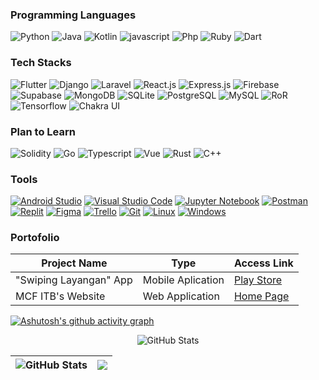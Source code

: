 ### Programming Languages
<p>
  <img alt="Python" src="https://img.shields.io/badge/-Python-272627?style=for-the-badge&logo=python"/>
  <img alt="Java" src="https://img.shields.io/badge/-Java-272627?style=for-the-badge&logo=java" /> 
  <img alt="Kotlin" src="https://img.shields.io/badge/-Kotlin-272627?style=for-the-badge&logo=kotlin" /> 
  <img alt="javascript" src="https://img.shields.io/badge/-Javascript-272627?style=for-the-badge&logo=javascript" /> 
  <img alt="Php" src="https://img.shields.io/badge/-Php-272627?style=for-the-badge&logo=php" />
  <img alt="Ruby" src="https://img.shields.io/badge/-Ruby-272627?style=for-the-badge&logo=ruby&logoColor=ff0000"/> 
  <img alt="Dart" src="https://img.shields.io/badge/-Dart-272627?style=for-the-badge&logo=dart&logoColor=1fb4e0"/> 
</p>

### Tech Stacks
<p>
  <img alt="Flutter" src="https://img.shields.io/badge/-Flutter-272627?style=for-the-badge&logo=flutter&logoColor=27ADE9" />
  <img alt="Django" src="https://img.shields.io/badge/-Django-272627?style=for-the-badge&logo=django"/>
  <img alt="Laravel" src="https://img.shields.io/badge/-Laravel-272627?style=for-the-badge&logo=laravel" />
  <img alt="React.js" src="https://img.shields.io/badge/-React.js-272627?style=for-the-badge&logo=react" /> 
  <img alt="Express.js" src="https://img.shields.io/badge/-Express.js-272627?style=for-the-badge&logo=express" /> 
  <img alt="Firebase" src="https://img.shields.io/badge/-Firebase-272627?style=for-the-badge&logo=firebase"/>
  <img alt="Supabase" src="https://img.shields.io/badge/-Supabase-272627?style=for-the-badge&logo=supabase"/>
  <img alt="MongoDB" src="https://img.shields.io/badge/-MongoDB-272627?style=for-the-badge&logo=mongodb"/>
  <img alt="SQLite" src="https://img.shields.io/badge/-SQLite-272627?style=for-the-badge&logo=sqlite"/>
  <img alt="PostgreSQL" src="https://img.shields.io/badge/-PostgreSQL-272627?style=for-the-badge&logo=postgresql"/>
  <img alt="MySQL" src="https://img.shields.io/badge/-MySQL-272627?style=for-the-badge&logo=mysql"/> 
  <img alt="RoR" src="https://img.shields.io/badge/-Ruby_on_Rails-272627?style=for-the-badge&logo=rubyonrails"/>
  <img alt="Tensorflow" src="https://img.shields.io/badge/-Tensorflow-272627?style=for-the-badge&logo=tensorflow"/>
  <img alt="Chakra UI" src="https://img.shields.io/badge/-Chakra_UI-272627?style=for-the-badge&logo=chakra-ui"/>
</p>

### Plan to Learn
<p>
  <img alt="Solidity" src="https://img.shields.io/badge/-Solidity-272627?style=for-the-badge&logo=solidity" />
  <img alt="Go" src="https://img.shields.io/badge/-Go-272627?style=for-the-badge&logo=go" />
  <img alt="Typescript" src="https://img.shields.io/badge/-Typescript-272627?style=for-the-badge&logo=typescript" />
  <img alt="Vue" src="https://img.shields.io/badge/-Vue-272627?style=for-the-badge&logo=vue.js" />
  <img alt="Rust" src="https://img.shields.io/badge/-Rust-272627?style=for-the-badge&logo=rust" />
  <img alt="C++" src="https://img.shields.io/badge/-C++-272627?style=for-the-badge&logo=cplusplus" />
</p>

### Tools
<p>
  <a href="https://developer.android.com/studio"><img alt="Android Studio" src="https://img.shields.io/badge/Android_Studio-272627?logo=android+studio&style=for-the-badge"/></a>
  <a href="https://code.visualstudio.com/"><img alt="Visual Studio Code" src="https://img.shields.io/badge/Visual_Studio_Code-272627?logo=visual+studio+code&style=for-the-badge&logoColor=22ACF3"/></a>
  <a href="#"><img alt="Jupyter Notebook" src="https://img.shields.io/badge/Jupyter_Notebook-272627?logo=jupyter&style=for-the-badge"/></a>
  <a href="#"><img alt="Postman" src="https://img.shields.io/badge/Postman-272627?logo=postman&style=for-the-badge"/></a>
  <a href="#"><img alt="Replit" src="https://img.shields.io/badge/Replit-272627?logo=replit&style=for-the-badge"/></a> 
  <a href="#"><img alt="Figma" src="https://img.shields.io/badge/Figma-272627?logo=figma&style=for-the-badge"/></a>
  <a href="#"><img alt="Trello" src="https://img.shields.io/badge/Trello-272627?logo=trello&style=for-the-badge&logoColor=0172B5"/></a>
  <a href=""><img alt="Git" src="https://img.shields.io/badge/Git-272627?logo=git&style=for-the-badge"/></a>
  <a href="#"><img alt="Linux" src="https://img.shields.io/badge/Linux-272627?logo=linux&style=for-the-badge"/></a>
  <a href="#"><img alt="Windows" src="https://img.shields.io/badge/Windows-272627?logo=windows&style=for-the-badge&logoColor=0CA5E1"/></a>
</p>

### Portofolio
| Project Name | Type | Access Link |
| --- | --- | --- |
|"Swiping Layangan" App | Mobile Aplication | [Play Store](https://play.google.com/store/apps/details?id=com.ultg.kite_sweeping) |
| MCF ITB's Website | Web Application | [Home Page](https://mcf-itb-2022.com/) |


[![Ashutosh's github activity graph](https://activity-graph.herokuapp.com/graph?username=alif338&theme=gotham)](https://github.com/ashutosh00710/github-readme-activity-graph)
<p align="center">
 <img src="https://github-readme-stats.vercel.app/api?username=alif338&amp;show_icons=true&amp;count_private=true&amp;theme=vue-dark" alt="GitHub Stats">
</p>
 
 
 |<img src="https://github-readme-stats-one-bice.vercel.app/api/top-langs/?username=alif338&langs_count=8&layout=compact&role=OWNER,ORGANIZATION_MEMBER,COLLABORATOR&theme=vue-dark" alt="GitHub Stats">|<img src="https://github-readme-streak-stats.herokuapp.com/?user=alif338&theme=vue-dark"/>|
|---|---|
